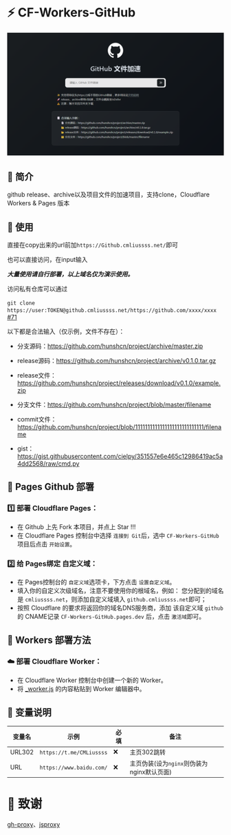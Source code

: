 # ⚡ CF-Workers-GitHub
![img](./img.png)
## 📝 简介
github release、archive以及项目文件的加速项目，支持clone，Cloudflare Workers & Pages 版本

## 🚀 使用

直接在copy出来的url前加`https://Github.cmliussss.net/`即可

也可以直接访问，在input输入

***大量使用请自行部署，以上域名仅为演示使用。***

访问私有仓库可以通过

`git clone https://user:TOKEN@github.cmliussss.net/https://github.com/xxxx/xxxx` [#71](https://github.com/hunshcn/gh-proxy/issues/71)

以下都是合法输入（仅示例，文件不存在）：

- 分支源码：https://github.com/hunshcn/project/archive/master.zip

- release源码：https://github.com/hunshcn/project/archive/v0.1.0.tar.gz

- release文件：https://github.com/hunshcn/project/releases/download/v0.1.0/example.zip

- 分支文件：https://github.com/hunshcn/project/blob/master/filename

- commit文件：https://github.com/hunshcn/project/blob/1111111111111111111111111111/filename

- gist：https://gist.githubusercontent.com/cielpy/351557e6e465c12986419ac5a4dd2568/raw/cmd.py

## 📄 Pages Github 部署

### 1️⃣ 部署 Cloudflare Pages：
   - 在 Github 上先 Fork 本项目，并点上 Star !!!
   - 在 Cloudflare Pages 控制台中选择 `连接到 Git`后，选中 `CF-Workers-GitHub`项目后点击 `开始设置`。
     
### 2️⃣ 给 Pages绑定 自定义域：
   - 在 Pages控制台的 `自定义域`选项卡，下方点击 `设置自定义域`。
   - 填入你的自定义次级域名，注意不要使用你的根域名，例如：
     您分配到的域名是 `cmliussss.net`，则添加自定义域填入 `github.cmliussss.net`即可；
   - 按照 Cloudflare 的要求将返回你的域名DNS服务商，添加 该自定义域 `github`的 CNAME记录 `CF-Workers-GitHub.pages.dev` 后，点击 `激活域`即可。

## 👷 Workers 部署方法
### ☁️ 部署 Cloudflare Worker：

   - 在 Cloudflare Worker 控制台中创建一个新的 Worker。
   - 将 [_worker.js](https://github.com/cmliu/CF-Workers-GitHub/blob/main/_worker.js)  的内容粘贴到 Worker 编辑器中。

## 🔧 变量说明
| 变量名 | 示例 | 必填 | 备注 |
|--|--|--|--|
| URL302 | `https://t.me/CMLiussss` |❌| 主页302跳转 |
| URL | `https://www.baidu.com/` |❌| 主页伪装(设为`nginx`则伪装为nginx默认页面) |

# 🙏 致谢
[gh-proxy](https://github.com/hunshcn/gh-proxy)、[jsproxy](https://github.com/EtherDream/jsproxy/)
